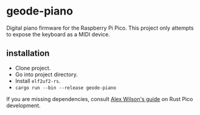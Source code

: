 # geode-piano

Digital piano firmware for the Raspberry Pi Pico.
This project only attempts to expose the keyboard as a MIDI device.

## installation

- Clone project.
- Go into project directory.
- Install `elf2uf2-rs`.
- `cargo run --bin --release geode-piano`

If you are missing dependencies, consult [Alex Wilson's guide](https://www.alexdwilson.dev/learning-in-public/how-to-program-a-raspberry-pi-pico) on Rust Pico development.
